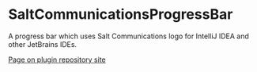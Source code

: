# SaltCommunicationsProgressBar

A progress bar which uses Salt Communications logo for IntelliJ IDEA and other JetBrains IDEs.

[Page on plugin repository site](https://plugins.jetbrains.com/plugin/8575-nyan-progress-bar)
